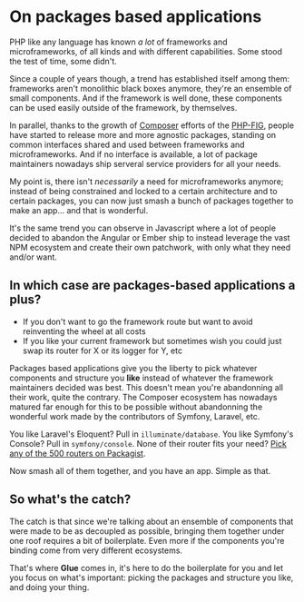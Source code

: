 # On packages based applications

PHP like any language has known _a lot_ of frameworks and microframeworks, of all kinds and with different capabilities. Some stood the test of time, some didn't.

Since a couple of years though, a trend has established itself among them: frameworks aren't monolithic black boxes anymore, they're an ensemble of small components.
And if the framework is well done, these components can be used easily outside of the framework, by themselves.

In parallel, thanks to the growth of [Composer] efforts of the [PHP-FIG], people have started to release more and more agnostic packages, standing on common interfaces shared and used between frameworks and microframeworks.
And if no interface is available, a lot of package maintainers nowadays ship serveral service providers for all your needs.

My point is, there isn't _necessarily_ a need for microframeworks anymore; instead of being constrained and locked to a certain architecture and to certain packages, you can now just
smash a bunch of packages together to make an app... and that is wonderful.

It's the same trend you can observe in Javascript where a lot of people decided to abandon the Angular or Ember ship to instead leverage the vast NPM ecosystem and create their own patchwork, with only what they need and/or want.

## In which case are packages-based applications a plus?

- If you don't want to go the framework route but want to avoid reinventing the wheel at all costs
- If you like your current framework but sometimes wish you could just swap its router for X or its logger for Y, etc

Packages based applications give you the liberty to pick whatever components and structure you **like** instead of whatever the framework maintainers decided was best.
This doesn't mean you're abandonning all their work, quite the contrary. The Composer ecosystem has nowadays matured far enough for this to be possible without abandonning the
wonderful work made by the contributors of Symfony, Laravel, etc.

You like Laravel's Eloquent? Pull in `illuminate/database`. You like Symfony's Console? Pull in `symfony/console`. None of their router fits your need?
[Pick any of the 500 routers on Packagist](https://packagist.org/search/?q=router&orderBys%5B0%5D%5Bsort%5D=downloads&orderBys%5B0%5D%5Border%5D=desc).

 Now smash all of them together, and you have an app. Simple as that.

## So what's the catch?

The catch is that since we're talking about an ensemble of components that were made to be as decoupled as possible, bringing them together under one roof requires a bit of boilerplate.
Even more if the components you're binding come from very different ecosystems.

That's where **Glue** comes in, it's here to do the boilerplate for you and let you focus on what's important: picking the packages and structure you like, and doing your thing.

[composer]: https://getcomposer.org
[php-fig]: http://www.php-fig.org
